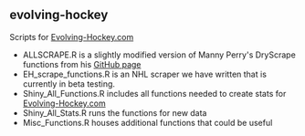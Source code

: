 ## evolving-hockey

Scripts for <a href="https://evolving-hockey.com/" target="_blank">Evolving-Hockey.com</a>

  + ALLSCRAPE.R is a slightly modified version of Manny Perry's DryScrape functions from his <a href="https://github.com/mannyelk/corsica/blob/master/modules/dryscrape.R" target="_blank">GitHub page</a>
  + EH_scrape_functions.R is an NHL scraper we have written that is currently in beta testing.
  + Shiny_All_Functions.R includes all functions needed to create stats for <a href="https://evolving-hockey.com/" target="_blank">Evolving-Hockey.com</a>
  + Shiny_All_Stats.R runs the functions for new data
  + Misc_Functions.R houses additional functions that could be useful


